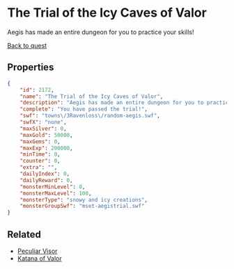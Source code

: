# The Trial of the Icy Caves of Valor

Aegis has made an entire dungeon for you to practice your skills!

[Back to quest](../quests.md)

## Properties

```json
{
    "id": 2172,
    "name": "The Trial of the Icy Caves of Valor",
    "description": "Aegis has made an entire dungeon for you to practice your skills!",
    "complete": "You have passed the trial!",
    "swf": "towns\/3Ravenloss\/random-aegis.swf",
    "swfX": "none",
    "maxSilver": 0,
    "maxGold": 50000,
    "maxGems": 0,
    "maxExp": 200000,
    "minTime": 0,
    "counter": 0,
    "extra": "",
    "dailyIndex": 0,
    "dailyReward": 0,
    "monsterMinLevel": 0,
    "monsterMaxLevel": 100,
    "monsterType": "snowy and icy creations",
    "monsterGroupSwf": "mset-aegistrial.swf"
}
```

## Related

- [Peculiar Visor](../items/12355-peculiar-visor.md)
- [Katana of Valor](../items/22082-katana-of-valor.md)

